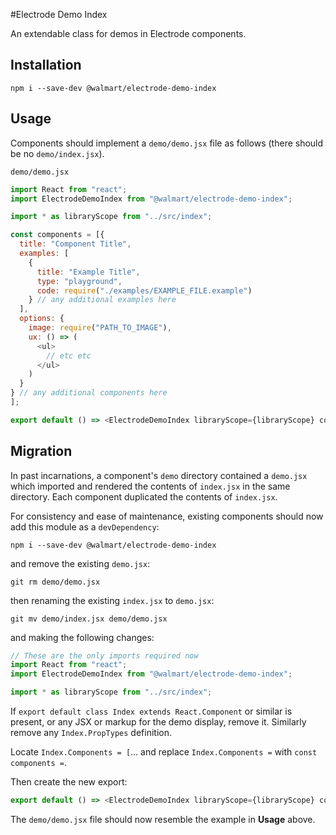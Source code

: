 #Electrode Demo Index

An extendable class for demos in Electrode components.

## Installation

`npm i --save-dev @walmart/electrode-demo-index`

## Usage

Components should implement a `demo/demo.jsx` file as follows (there should be no
`demo/index.jsx`).

`demo/demo.jsx`

```js
import React from "react";
import ElectrodeDemoIndex from "@walmart/electrode-demo-index";

import * as libraryScope from "../src/index";

const components = [{
  title: "Component Title",
  examples: [
    {
      title: "Example Title",
      type: "playground",
      code: require("./examples/EXAMPLE_FILE.example")
    } // any additional examples here
  ],
  options: {
    image: require("PATH_TO_IMAGE"),
    ux: () => (
      <ul>
        // etc etc
      </ul>
    )
  }
} // any additional components here
];

export default () => <ElectrodeDemoIndex libraryScope={libraryScope} components={components} />;

```

## Migration

In past incarnations, a component's `demo` directory contained a `demo.jsx` which
imported and rendered the contents of `index.jsx` in the same directory. Each component
duplicated the contents of `index.jsx`.

For consistency and ease of maintenance, existing components should now add this module as a
`devDependency`:

`npm i --save-dev @walmart/electrode-demo-index`

 and remove the existing `demo.jsx`:

`git rm demo/demo.jsx`

then renaming the existing `index.jsx` to `demo.jsx`:

`git mv demo/index.jsx demo/demo.jsx`

 and making the following changes:

```js
// These are the only imports required now
import React from "react";
import ElectrodeDemoIndex from "@walmart/electrode-demo-index";

import * as libraryScope from "../src/index";
```

If `export default class Index extends React.Component` or similar is present, or any JSX or
markup for the demo display, remove it. Similarly remove any `Index.PropTypes` definition.

Locate `Index.Components = [`... and replace `Index.Components =` with `const components =`.

Then create the new export:

```js
export default () => <ElectrodeDemoIndex libraryScope={libraryScope} components={components} />;
```

The `demo/demo.jsx` file should now resemble the example in **Usage** above.
